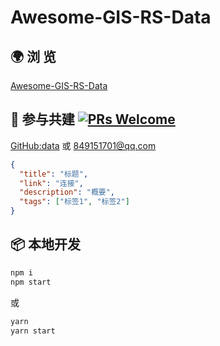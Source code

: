 # Awesome-GIS-RS-Data

## 🌍 浏 览
[Awesome-GIS-RS-Data](https://giser.xyz/Awesome-GIS-RS-Data/)

## 🤝 参与共建 [![PRs Welcome](https://img.shields.io/badge/PRs-welcome-brightgreen.svg?style=flat-square)](http://makeapullrequest.com)

[GitHub:data](https://github.com/huanglii/Awesome-GIS-RS-Data/blob/master/src/data/data.json) 或 <849151701@qq.com>
``` json
{
  "title": "标题",
  "link": "连接",
  "description": "概要",
  "tags": ["标签1", "标签2"]
}
```

## 📦 本地开发

```bash
npm i
npm start
```

或

```bash
yarn
yarn start
```
